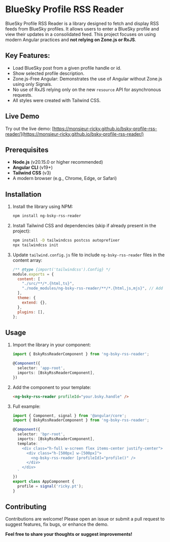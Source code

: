 # BlueSky Profile RSS Reader

BlueSky Profile RSS Reader is a library designed to fetch and display RSS feeds from BlueSky profiles. It allows users to enter a BlueSky profile and view their updates in a consolidated feed.
This project focuses on using modern Angular practices and **not relying on Zone.js or RxJS**.

## Key Features:
- Load BlueSky post from a given profile handle or id.
- Show selected profile description.
- Zone.js-Free Angular: Demonstrates the use of Angular without Zone.js using only Signals.
- No use of RxJS relying only on the new `resource` API for asynchronous requests.
- All styles were created with Tailwind CSS.

## Live Demo
Try out the live demo: [https://monsieur-ricky.github.io/bsky-profile-rss-reader/](https://monsieur-ricky.github.io/bsky-profile-rss-reader/)

## Prerequisites
- **Node.js** (v20.15.0 or higher recommended)
- **Angular CLI** (v19+)
- **Tailwind CSS** (v3)
- A modern browser (e.g., Chrome, Edge, or Safari)

## Installation
1. Install the library using NPM:
    ```bash
    npm install ng-bsky-rss-reader
    ```

2. Install Tailwind CSS and dependencies (skip if already present in the project):
    ```bash
    npm install -D tailwindcss postcss autoprefixer
    npx tailwindcss init
    ```

3. Update `tailwind.config.js` file to include `ng-bsky-rss-reader` files in the content array:
    ```js
    /** @type {import('tailwindcss').Config} */
    module.exports = {
      content: [
        "./src/**/*.{html,ts}",
        "./node_modules/ng-bsky-rss-reader/**/*.{html,js,mjs}", // Add this line
      ],
      theme: {
        extend: {},
      },
      plugins: [],
    };
    ```

## Usage
1. Import the library in your component:
    ```typescript
    import { BskyRssReaderComponent } from 'ng-bsky-rss-reader';

    @Component({
      selector: 'app-root',
      imports: [BskyRssReaderComponent],
    })
    ```

2. Add the component to your template:
    ```html
    <ng-bsky-rss-reader profileId="your.bsky.handle" />
    ```

3. Full example:
    ```typescript
    import { Component, signal } from '@angular/core';
    import { BskyRssReaderComponent } from 'ng-bsky-rss-reader';

    @Component({
      selector: 'bpr-root',
      imports: [BskyRssReaderComponent],
      template: `
        <div class="h-full w-screen flex items-center justify-center">
          <div class="h-[500px] w-[500px]">
            <ng-bsky-rss-reader [profileId]="profile()" />
          </div>
        </div>
      `
    })
    export class AppComponent {
      profile = signal('ricky.pt');
    }
    ```


## Contributing
Contributions are welcome! Please open an issue or submit a pull request to suggest features, fix bugs, or enhance the demo.

**Feel free to share your thoughts or suggest improvements!**
